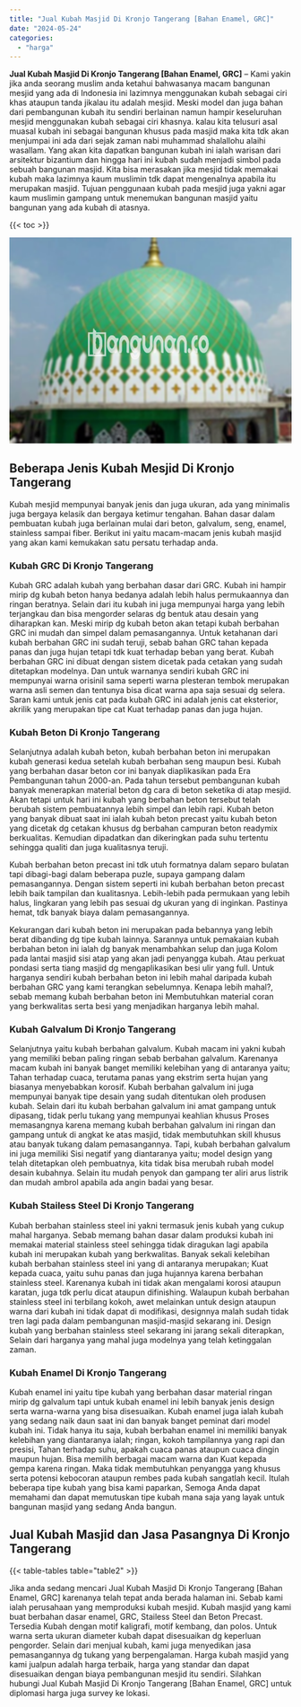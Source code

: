 ```yaml
---
title: "Jual Kubah Masjid Di Kronjo Tangerang [Bahan Enamel, GRC]"
date: "2024-05-24"
categories: 
  - "harga"
---
```


**Jual Kubah Masjid Di Kronjo Tangerang \[Bahan Enamel, GRC\]** – Kami yakin jika anda seorang muslim anda ketahui bahwasanya macam bangunan mesjid yang ada di Indonesia ini lazimnya menggunakan kubah sebagai ciri khas ataupun tanda jikalau itu adalah mesjid. Meski model dan juga bahan dari pembangunan kubah itu sendiri berlainan namun hampir keseluruhan mesjid menggunakan kubah sebagai ciri khasnya. kalau kita telusuri asal muasal kubah ini sebagai bangunan khusus pada masjid maka kita tdk akan menjumpai ini ada dari sejak zaman nabi muhammad shalallohu alaihi wasallam. Yang akan kita dapatkan bangunan kubah ini ialah warisan dari arsitektur bizantium dan hingga hari ini kubah sudah menjadi simbol pada sebuah bangunan masjid. Kita bisa merasakan jika mesjid tidak memakai kubah maka lazimnya kaum muslimin tdk dapat mengenalnya apabila itu merupakan masjid. Tujuan penggunaan kubah pada mesjid juga yakni agar kaum muslimin gampang untuk menemukan bangunan masjid yaitu bangunan yang ada kubah di atasnya.

{{< toc >}}

![Jual Kubah Masjid Di Kronjo Tangerang [Bahan Enamel, GRC]](/images/jual-kubah-masjid-42.png)

## Beberapa Jenis Kubah Mesjid Di Kronjo Tangerang

Kubah mesjid mempunyai banyak jenis dan juga ukuran, ada yang minimalis juga bergaya kelasik dan bergaya ketimur tengahan. Bahan dasar dalam pembuatan kubah juga berlainan mulai dari beton, galvalum, seng, enamel, stainless sampai fiber. Berikut ini yaitu macam-macam jenis kubah masjid yang akan kami kemukakan satu persatu terhadap anda.

### Kubah GRC Di Kronjo Tangerang

Kubah GRC adalah kubah yang berbahan dasar dari GRC. Kubah ini hampir mirip dg kubah beton hanya bedanya adalah lebih halus permukaannya dan ringan beratnya. Selain dari itu kubah ini juga mempunyai harga yang lebih terjangkau dan bisa mengorder selaras dg bentuk atau desain yang diharapkan kan. Meski mirip dg kubah beton akan tetapi kubah berbahan GRC ini mudah dan simpel dalam pemasangannya. Untuk ketahanan dari kubah berbahan GRC ini sudah teruji, sebab bahan GRC tahan kepada panas dan juga hujan tetapi tdk kuat terhadap beban yang berat. Kubah berbahan GRC ini dibuat dengan sistem dicetak pada cetakan yang sudah ditetapkan modelnya. Dan untuk warnanya sendiri kubah GRC ini mempunyai warna orisinil sama seperti warna plesteran tembok merupakan warna asli semen dan tentunya bisa dicat warna apa saja sesuai dg selera. Saran kami untuk jenis cat pada kubah GRC ini adalah jenis cat eksterior, akrilik yang merupakan tipe cat Kuat terhadap panas dan juga hujan.

### Kubah Beton Di Kronjo Tangerang

Selanjutnya adalah kubah beton, kubah berbahan beton ini merupakan kubah generasi kedua setelah kubah berbahan seng maupun besi. Kubah yang berbahan dasar beton cor ini banyak diaplikasikan pada Era Pembangunan tahun 2000-an. Pada tahun tersebut pembangunan kubah banyak menerapkan material beton dg cara di beton seketika di atap mesjid. Akan tetapi untuk hari ini kubah yang berbahan beton tersebut telah berubah sistem pembuatannya lebih simpel dan lebih rapi. Kubah beton yang banyak dibuat saat ini ialah kubah beton precast yaitu kubah beton yang dicetak dg cetakan khusus dg berbahan campuran beton readymix berkualitas. Kemudian dipadatkan dan dikeringkan pada suhu tertentu sehingga qualiti dan juga kualitasnya teruji.

Kubah berbahan beton precast ini tdk utuh formatnya dalam separo bulatan tapi dibagi-bagi dalam beberapa puzle, supaya gampang dalam pemasangannya. Dengan sistem seperti ini kubah berbahan beton precast lebih baik tampilan dan kualitasnya. Lebih-lebih pada permukaan yang lebih halus, lingkaran yang lebih pas sesuai dg ukuran yang di inginkan. Pastinya hemat, tdk banyak biaya dalam pemasangannya.

Kekurangan dari kubah beton ini merupakan pada bebannya yang lebih berat dibanding dg tipe kubah lainnya. Sarannya untuk pemakaian kubah berbahan beton ini ialah dg banyak menambahkan selup dan juga Kolom pada lantai masjid sisi atap yang akan jadi penyangga kubah. Atau perkuat pondasi serta tiang masjid dg mengaplikasikan besi ulir yang full. Untuk harganya sendiri kubah berbahan beton ini lebih mahal daripada kubah berbahan GRC yang kami terangkan sebelumnya. Kenapa lebih mahal?, sebab memang kubah berbahan beton ini Membutuhkan material coran yang berkwalitas serta besi yang menjadikan harganya lebih mahal.

### Kubah Galvalum Di Kronjo Tangerang

Selanjutnya yaitu kubah berbahan galvalum. Kubah macam ini yakni kubah yang memiliki beban paling ringan sebab berbahan galvalum. Karenanya macam kubah ini banyak banget memiliki kelebihan yang di antaranya yaitu; Tahan terhadap cuaca, terutama panas yang ekstrim serta hujan yang biasanya menyebabkan korosif. Kubah berbahan galvalum ini juga mempunyai banyak tipe desain yang sudah ditentukan oleh produsen kubah. Selain dari itu kubah berbahan galvalum ini amat gampang untuk dipasang, tidak perlu tukang yang mempunyai keahlian khusus Proses memasangnya karena memang kubah berbahan galvalum ini ringan dan gampang untuk di angkat ke atas masjid, tidak membutuhkan skill khusus atau banyak tukang dalam pemasangannya. Tapi, kubah berbahan galvalum ini juga memiliki Sisi negatif yang diantaranya yaitu; model design yang telah ditetapkan oleh pembuatnya, kita tidak bisa merubah rubah model desain kubahnya. Selain itu mudah penyok dan gampang ter aliri arus listrik dan mudah ambrol apabila ada angin badai yang besar.

### Kubah Stailess Steel Di Kronjo Tangerang

Kubah berbahan stainless steel ini yakni termasuk jenis kubah yang cukup mahal harganya. Sebab memang bahan dasar dalam produksi kubah ini memakai material stainless steel sehingga tidak diragukan lagi apabila kubah ini merupakan kubah yang berkwalitas. Banyak sekali kelebihan kubah berbahan stainless steel ini yang di antaranya merupakan; Kuat kepada cuaca, yaitu suhu panas dan juga hujannya karena berbahan stainless steel. Karenanya kubah ini tidak akan mengalami korosi ataupun karatan, juga tdk perlu dicat ataupun difinishing. Walaupun kubah berbahan stainless steel ini terbilang kokoh, awet melainkan untuk design ataupun warna dari kubah ini tidak dapat di modifikasi, designnya malah sudah tidak tren lagi pada dalam pembangunan masjid-masjid sekarang ini. Design kubah yang berbahan stainless steel sekarang ini jarang sekali diterapkan, Selain dari harganya yang mahal juga modelnya yang telah ketinggalan zaman.

### Kubah Enamel Di Kronjo Tangerang

Kubah enamel ini yaitu tipe kubah yang berbahan dasar material ringan mirip dg galvalum tapi untuk kubah enamel ini lebih banyak jenis design serta warna-warna yang bisa disesuaikan. Kubah enamel juga ialah kubah yang sedang naik daun saat ini dan banyak banget peminat dari model kubah ini. Tidak hanya itu saja, kubah berbahan enamel ini memiliki banyak kelebihan yang diantaranya ialah; ringan, kokoh tampilannya yang rapi dan presisi, Tahan terhadap suhu, apakah cuaca panas ataupun cuaca dingin maupun hujan. Bisa memilih berbagai macam warna dan Kuat kepada gempa karena ringan. Maka tidak membutuhkan penyangga yang khusus serta potensi kebocoran ataupun rembes pada kubah sangatlah kecil. Itulah beberapa tipe kubah yang bisa kami paparkan, Semoga Anda dapat memahami dan dapat memutuskan tipe kubah mana saja yang layak untuk bangunan masjid yang sedang Anda bangun.

## Jual Kubah Masjid dan Jasa Pasangnya Di Kronjo Tangerang

{{< table-tables table="table2" >}}

Jika anda sedang mencari Jual Kubah Masjid Di Kronjo Tangerang \[Bahan Enamel, GRC\] karenanya telah tepat anda berada halaman ini. Sebab kami ialah perusahaan yang memproduksi kubah mesjid. Kubah masjid yang kami buat berbahan dasar enamel, GRC, Stailess Steel dan Beton Precast. Tersedia Kubah dengan motif kaligrafi, motif kembang, dan polos. Untuk warna serta ukuran diameter kubah dapat disesuaikan dg keperluan pengorder. Selain dari menjual kubah, kami juga menyedikan jasa pemasangannya dg tukang yang berpengalaman. Harga kubah masjid yang kami jualpun adalah harga terbaik, harga yang standar dan dapat disesuaikan dengan biaya pembangunan mesjid itu sendiri. Silahkan hubungi Jual Kubah Masjid Di Kronjo Tangerang \[Bahan Enamel, GRC\] untuk diplomasi harga juga survey ke lokasi.
